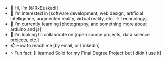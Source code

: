 - 👋 Hi, I’m [@RxEuskadi]
- 👀 I’m interested in [software development, web design, artificial intelligence, augmented reality, virtual reality, etc. -> Technology]
- 🌱 I’m currently learning [photography, and something more about arduino and js]
- 💞️ I’m looking to collaborate on [open source projects, data science projects, etc.]
- 📫 How to reach me [by email, or LinkedIn]
- ⚡ Fun fact: [I learned Solid for my Final Degree Project but I didn't use it]

<!---
RxEuskadi/RxEuskadi is a ✨ special ✨ repository because its `README.md` (this file) appears on your GitHub profile.
You can click the Preview link to take a look at your changes.
--->
